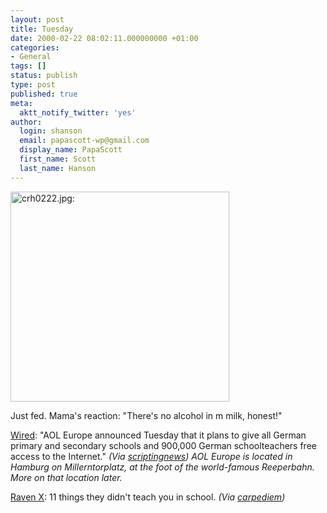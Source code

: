```yaml
---
layout: post
title: Tuesday
date: 2000-02-22 08:02:11.000000000 +01:00
categories:
- General
tags: []
status: publish
type: post
published: true
meta:
  aktt_notify_twitter: 'yes'
author:
  login: shanson
  email: papascott-wp@gmail.com
  display_name: PapaScott
  first_name: Scott
  last_name: Hanson
---
```

<p><img src="http://www.papascott.de/wordpress/wp-content/uploads/2000/02/crh0222.jpg" height="336" width="350" border="0" alt="crh0222.jpg: " /></p>
<p>Just fed. Mama's reaction: "There's no alcohol in m milk, honest!"</p>
<p><a href="http://www.wired.com/news/business/0,1367,34471,00.html">Wired</a>: "AOL Europe announced Tuesday that it plans to give all German primary and secondary schools and 900,000 German schoolteachers free access to the Internet." <i>(Via <a href="http://www.scripting.com">scriptingnews</a>) AOL Europe is located in Hamburg on Millerntorplatz, at the foot of the world-famous Reeperbahn. More on that location later.</i></p>
<p><a href="http://ravenx.editthispage.com/2000/02/20">Raven X</a>: 11 things they didn't teach you in school. <i>(Via <a href="http://carpediem.editthispage.com">carpediem</a>)</i></p>
